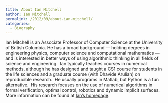 ```yaml
---
title: About Ian Mitchell
author: Ian Mitchell
permalink: /2012/09/about-ian-mitchell/
categories:
  - Biography
---
```

Ian Mitchell is an Associate Professor of Computer Science at the University of British Columbia. He has a broad background &#8212; holding degrees in engineering physics, computer science and computational mathematics &#8212; and is interested in better ways of using algorithmic thinking in all fields of science and engineering.  Ian typically teaches courses in numerical methods, although he has designed and taught a CS1 course for students in the life sciences and a graduate course (with Dhavide Aruliah) on reproducible research.  He usually programs in Matlab, but Python is a fun alternative.  His research focuses on the use of numerical algorithms in formal verification, optimal control, robotics and dynamic implicit surfaces.  More information can be found at <a href="http://www.cs.ubc.ca/~mitchell" target="_blank">Ian&#8217;s homepage</a>.
